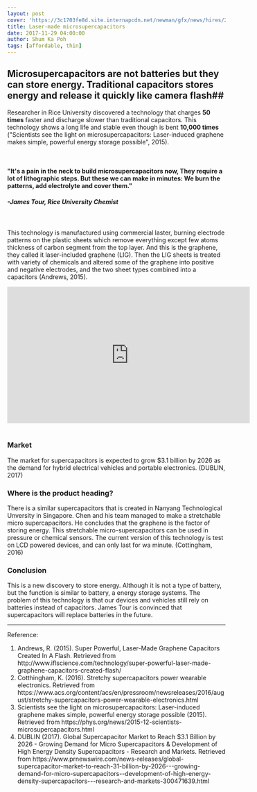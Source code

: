 ```yaml
---
layout: post
cover: 'https://3c1703fe8d.site.internapcdn.net/newman/gfx/news/hires/2015/19-scientistsse.jpg'
title: Laser-made microsupercapacitors
date: 2017-11-29 04:00:00
author: Shum Ka Poh
tags: [affordable, thin]
---
```

## Microsupercapacitors are not batteries but they can store energy. Traditional capacitors stores energy and release it quickly like camera flash##

Researcher in Rice University discovered a technology that charges **50 times** faster and discharge slower than traditional capacitors. This technology shows a long life and stable even though is bent **10,000 times** ("Scientists see the light on microsupercapacitors: Laser-induced graphene makes simple, powerful energy storage possible", 2015). 

<br>

#### "**It's a pain in the neck to build microsupercapacitors now, They require a lot of lithographic steps. But these we can make in minutes: We burn the patterns, add electrolyte and cover them.**" ####  
##### -James Tour, Rice University Chemist #####

<br>

This technology is manufactured using commercial laster, burning electrode patterns on the plastic sheets which remove everything except few atoms thickness of carbon segment from the top layer. And this is the graphene, they called it laser-included graphene (LIG). Then the LIG sheets is treated with variety of chemicals and altered some of the graphene into positive and negative electrodes, and the two sheet types combined into a capacitors (Andrews, 2015).

<iframe width="560" height="315"   style = "margin:auto;display:block;" src="https://www.youtube.com/embed/NqIa5j0Oo9E" frameborder="0" allow="autoplay; encrypted-media" allowfullscreen>
</iframe>

<br>

### Market ###
The market for supercapacitors is expected to grow $3.1 billion by 2026 as the demand for hybrid electrical vehicles and portable electronics. (DUBLIN, 2017)

### Where is the product heading? ###
There is a similar supercapacitors that is created in Nanyang Technological Unversity in Singapore. Chen and his team managed to make a stretchable micro supercapacitors. He concludes that the graphene is the factor of storing energy. This stretchable micro-supercapacitors can be used in pressure or chemical sensors. The current version of this technology is test on LCD powered devices, and can only last for wa minute. (Cottingham, 2016)

### Conclusion ###
This is a new discovery to store energy. Although it is not a type of battery, but the function is similar to battery, a energy storage systems. The problem of this technology is that our devices and vehicles still rely on batteries instead of capacitors. James Tour is convinced that supercapacitors will replace batteries in the future.  

---
Reference:  
<ol> 
<li> Andrews, R. (2015). Super Powerful, Laser-Made Graphene Capacitors Created In A Flash. Retrieved from http://www.iflscience.com/technology/super-powerful-laser-made-graphene-capacitors-created-flash/
<li> Cotthingham, K. (2016). Stretchy supercapacitors power wearable electronics. Retrieved from https://www.acs.org/content/acs/en/pressroom/newsreleases/2016/august/stretchy-supercapacitors-power-wearable-electronics.html
<li> Scientists see the light on microsupercapacitors: Laser-induced graphene makes simple, powerful energy storage possible (2015). Retrieved from https://phys.org/news/2015-12-scientists-microsupercapacitors.html
<li> DUBLIN (2017). Global Supercapacitor Market to Reach $3.1 Billion by 2026 - Growing Demand for Micro Supercapacitors & Development of High Energy Density Supercapacitors - Research and Markets. Retrieved from https://www.prnewswire.com/news-releases/global-supercapacitor-market-to-reach-31-billion-by-2026---growing-demand-for-micro-supercapacitors--development-of-high-energy-density-supercapacitors---research-and-markets-300471639.html